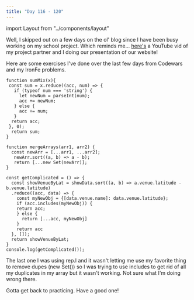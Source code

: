 ```yaml
---
title: "Day 116 - 120"
---
```


import Layout from "../components/layout"

<Layout>

Well, I skipped out on a few days on the ol' blog since I have been busy working on my school project. Which reminds me... [here's](https://youtu.be/JDhKCZePFT0) a YouTube vid of my project partner and I doing our presentation of our website!

Here are some exercises I've done over the last few days from Codewars and my IronFe problems.

```JS
function sumMix(x){
 const sum = x.reduce((acc, num) => {
   if (typeof num === 'string') {
     let newNum = parseInt(num);
     acc += newNum;
   } else {
     acc += num;
   }
  return acc;
 }, 0);
  return sum;
}

function mergeArrays(arr1, arr2) {
  const newArr = [...arr1, ...arr2];
   newArr.sort((a, b) => a - b);
   return [...new Set(newArr)];
}

const getComplicated = () => {
  const showVenueByLat = showData.sort((a, b) => a.venue.latitude - b.venue.latitude)
  .reduce((acc, data) => {
    const myNewObj = {[data.venue.name]: data.venue.latitude};
    if (acc.includes(myNewObj)) {
    return acc;
    } else {
      return [...acc, myNewObj]
    }
    return acc
  }, []);
  return showVenueByLat;
}
console.log(getComplicated());
```

The last one I was using rep.l and it wasn't letting me use my
favorite thing to remove dupes (new Set()) so I was trying to use includes to get rid of all my duplicates in my array but it wasn't working. Not sure what I'm doing wrong there.

Gotta get back to practicing. Have a good one!

</Layout>
